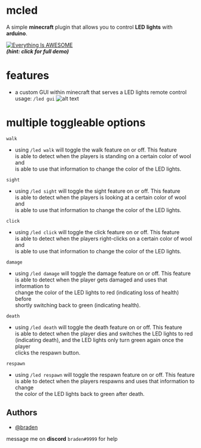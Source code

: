 # mcled
A simple **minecraft** plugin that allows you to control
**LED** **lights** with **arduino**.

[![Everything Is AWESOME](https://github.com/bbraden/mcled/blob/master/src/main/resources/screenshots/demo.gif?raw=true)](https://www.youtube.com/watch?v=5oqp-Ey1aQA "Demo Video")  
**_(hint: click for full demo)_**
# features

- a custom GUI within minecraft that serves a LED lights remote control   
usage: `/led gui`
  ![alt text](https://raw.githubusercontent.com/bbraden/mcled/master/src/main/resources/screenshots/gui1.png)

# **multiple toggleable options**

`walk`
- using `/led walk` will toggle the walk feature on or off. This feature  
  is able to detect when the players is standing on a certain color of wool and  
  is able to use that information to change the color of the LED lights.

`sight`
- using `/led sight` will toggle the sight feature on or off. This feature  
  is able to detect when the players is looking at a certain color of wool and  
  is able to use that information to change the color of the LED lights.

`click`
- using `/led click` will toggle the click feature on or off. This feature  
  is able to detect when the players right-clicks on a certain color of wool and  
  is able to use that information to change the color of the LED lights.

`damage`
- using `/led damage` will toggle the damage feature on or off. This feature  
  is able to detect when the player gets damaged and uses that information to  
  change the color of the LED lights to red (indicating loss of health) before  
  shortly switching back to green (indicating health).  

`death`
- using `/led death` will toggle the death feature on or off. This feature  
  is able to detect when the player dies and switches the LED lights to red  
  (indicating death), and the LED lights only turn green again once the player  
  clicks the respawn button.

`respawn`
- using `/led respawn` will toggle the respawn feature on or off. This feature  
  is able to detect when the players respawns and uses that information to change  
  the color of the LED lights back to green after death.

## Authors

- [@braden](https://www.github.com/bbraden)


message me on **discord** `braden#9999` for help
